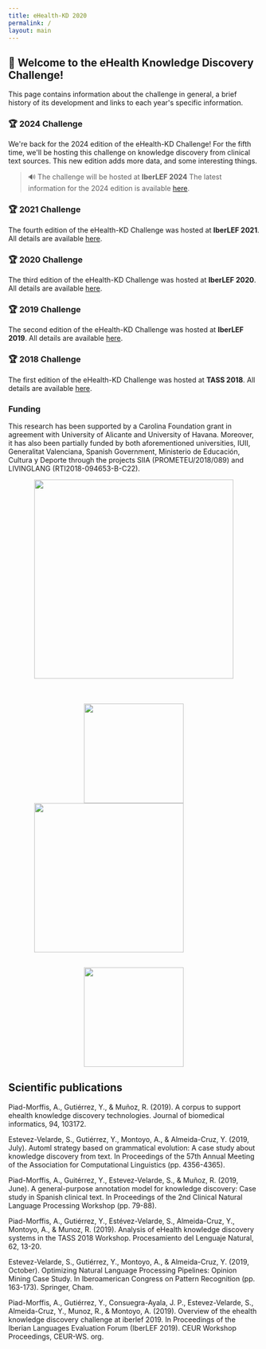 ```yaml
---
title: eHealth-KD 2020
permalink: /
layout: main
---
```


## 👋 Welcome to the eHealth Knowledge Discovery Challenge!

This page contains information about the challenge in general, a brief history of its development and links to each year's specific information.

### 🏆 2024 Challenge

We're back for the 2024 edition of the eHealth-KD Challenge! For the fifth time, we'll be hosting this challenge on knowledge discovery from clinical text sources. This new edition adds more data, and some interesting things.

> 🔊 The challenge will be hosted at **IberLEF 2024** The latest information for the 2024 edition is available [here](/2024).

### 🏆 2021 Challenge

The fourth edition of the eHealth-KD Challenge was hosted at **IberLEF 2021**. All details are available [here](/2021).

### 🏆 2020 Challenge

The third edition of the eHealth-KD Challenge was hosted at **IberLEF 2020**. All details are available [here](/2020.html).

### 🏆 2019 Challenge

The second edition of the eHealth-KD Challenge was hosted at **IberLEF 2019**. All details are available [here](/2019.html).

### 🏆 2018 Challenge

The first edition of the eHealth-KD Challenge was hosted at **TASS 2018**. All details are available [here](/2018.html).

### Funding

This research has been supported by a Carolina Foundation grant in agreement with University of Alicante and University of Havana. Moreover, it has also been partially funded by both aforementioned universities, IUII, Generalitat Valenciana, Spanish Government, Ministerio de Educación, Cultura y Deporte through the projects SIIA (PROMETEU/2018/089) and LIVINGLANG (RTI2018-094653-B-C22).

<center>
<img src="img/ua-logo.png" width="400px" style="margin-bottom: 50px;">
<img src="img/uh-logo.jpg" width="200px" style="">
<br>
<img src="img/iiui-logo.jpg" width="300px" style="margin-right: 100px; margin-bottom: 30px;">
<img src="img/matcom-logo.jpg" width="200px" style="">
</center>

## Scientific publications

Piad-Morffis, A., Gutiérrez, Y., & Muñoz, R. (2019). A corpus to support ehealth knowledge discovery technologies. Journal of biomedical informatics, 94, 103172.

Estevez-Velarde, S., Gutiérrez, Y., Montoyo, A., & Almeida-Cruz, Y. (2019, July). Automl strategy based on grammatical evolution: A case study about knowledge discovery from text. In Proceedings of the 57th Annual Meeting of the Association for Computational Linguistics (pp. 4356-4365).

Piad-Morffis, A., Guitérrez, Y., Estevez-Velarde, S., & Muñoz, R. (2019, June). A general-purpose annotation model for knowledge discovery: Case study in Spanish clinical text. In Proceedings of the 2nd Clinical Natural Language Processing Workshop (pp. 79-88).

Piad-Morffis, A., Gutiérrez, Y., Estévez-Velarde, S., Almeida-Cruz, Y., Montoyo, A., & Munoz, R. (2019). Analysis of eHealth knowledge discovery systems in the TASS 2018 Workshop. Procesamiento del Lenguaje Natural, 62, 13-20.

Estevez-Velarde, S., Gutiérrez, Y., Montoyo, A., & Almeida-Cruz, Y. (2019, October). Optimizing Natural Language Processing Pipelines: Opinion Mining Case Study. In Iberoamerican Congress on Pattern Recognition (pp. 163-173). Springer, Cham.

Piad-Morffis, A., Gutiérrez, Y., Consuegra-Ayala, J. P., Estevez-Velarde, S., Almeida-Cruz, Y., Munoz, R., & Montoyo, A. (2019). Overview of the ehealth knowledge discovery challenge at iberlef 2019. In Proceedings of the Iberian Languages Evaluation Forum (IberLEF 2019). CEUR Workshop Proceedings, CEUR-WS. org.
